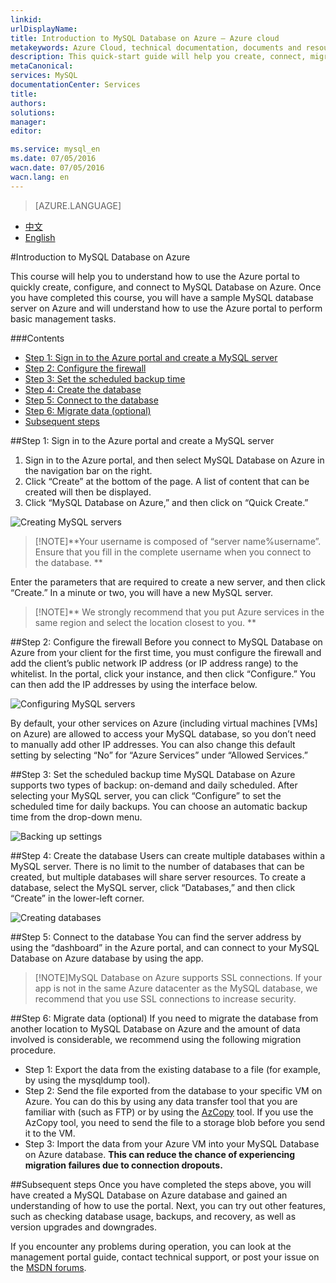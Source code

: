```yaml
---
linkid: 
urlDisplayName: 
title: Introduction to MySQL Database on Azure – Azure cloud
metakeywords: Azure Cloud, technical documentation, documents and resources, MySQL, database, beginner’s guide, Azure MySQL, MySQL PaaS, Azure MySQL PaaS, Azure MySQL Service, Azure RDS
description: This quick-start guide will help you create, connect, migrate, monitor, and manage your MySQL database in just a few minutes. By following the steps in this introduction, you will be able to create and use your own MySQL database.
metaCanonical: 
services: MySQL
documentationCenter: Services
title: 
authors: 
solutions: 
manager: 
editor: 

ms.service: mysql_en
ms.date: 07/05/2016
wacn.date: 07/05/2016
wacn.lang: en
---
```


> [AZURE.LANGUAGE]
- [中文](./mysql-database-get-started.md)
- [English](./mysql-database-enus-get-started.md)

#Introduction to MySQL Database on Azure

This course will help you to understand how to use the Azure portal to quickly create, configure, and connect to MySQL Database on Azure. Once you have completed this course, you will have a sample MySQL database server on Azure and will understand how to use the Azure portal to perform basic management tasks.

###Contents
- [Step 1: Sign in to the Azure portal and create a MySQL server](#step1)
- [Step 2: Configure the firewall](#step2)
- [Step 3: Set the scheduled backup time](#step3)
- [Step 4: Create the database](#step4)
- [Step 5: Connect to the database](#step5)
- [Step 6: Migrate data (optional)](#step6)
- [Subsequent steps](#nextstep)

##<a id="step1"></a>Step 1: Sign in to the Azure portal and create a MySQL server
1. Sign in to the Azure portal, and then select MySQL Database on Azure in the navigation bar on the right. 
2. Click “Create” at the bottom of the page. A list of content that can be created will then be displayed.
3. Click “MySQL Database on Azure,” and then click on “Quick Create.”

![Creating MySQL servers](./media/mysql-database-get-started/create-mysql-server-en.png)

>[!NOTE]**Your username is composed of “server name%username”. Ensure that you fill in the complete username when you connect to the database. **

Enter the parameters that are required to create a new server, and then click “Create.” In a minute or two, you will have a new MySQL server.

>[!NOTE]** We strongly recommend that you put Azure services in the same region and select the location closest to you. **

##<a id="step2"></a>Step 2: Configure the firewall
Before you connect to MySQL Database on Azure from your client for the first time, you must configure the firewall and add the client’s public network IP address (or IP address range) to the whitelist. In the portal, click your instance, and then click “Configure.” You can then add the IP addresses by using the interface below.

![Configuring MySQL servers](./media/mysql-database-get-started/config-mysql-server-en.png)

By default, your other services on Azure (including virtual machines [VMs] on Azure) are allowed to access your MySQL database, so you don’t need to manually add other IP addresses. You can also change this default setting by selecting “No” for “Azure Services” under “Allowed Services.”

##<a id="step3"></a>Step 3: Set the scheduled backup time
MySQL Database on Azure supports two types of backup: on-demand and daily scheduled. After selecting your MySQL server, you can click “Configure” to set the scheduled time for daily backups. You can choose an automatic backup time from the drop-down menu.

![Backing up settings](./media/mysql-database-get-started/config-backup-window-en.png)

##<a id="step4"></a>Step 4: Create the database
Users can create multiple databases within a MySQL server. There is no limit to the number of databases that can be created, but multiple databases will share server resources. To create a database, select the MySQL server, click “Databases,” and then click “Create” in the lower-left corner.

![Creating databases](./media/mysql-database-get-started/create-mysql-db-en.png)

##<a id="step5"></a>Step 5: Connect to the database
You can find the server address by using the “dashboard” in the Azure portal, and can connect to your MySQL Database on Azure database by using the app.
>[!NOTE]MySQL Database on Azure supports SSL connections. If your app is not in the same Azure datacenter as the MySQL database, we recommend that you use SSL connections to increase security.

##<a id="step6"></a>Step 6: Migrate data (optional)
If you need to migrate the database from another location to MySQL Database on Azure and the amount of data involved is considerable, we recommend using the following migration procedure. 
- Step 1: Export the data from the existing database to a file (for example, by using the mysqldump tool). 
- Step 2: Send the file exported from the database to your specific VM on Azure. You can do this by using any data transfer tool that you are familiar with (such as FTP) or by using the [AzCopy](../storage/storage-use-azcopy.md) tool. If you use the AzCopy tool, you need to send the file to a storage blob before you send it to the VM. 
- Step 3: Import the data from your Azure VM into your MySQL Database on Azure database. **This can reduce the chance of experiencing migration failures due to connection dropouts.**

##<a id="nextstep"></a>Subsequent steps
Once you have completed the steps above, you will have created a MySQL Database on Azure database and gained an understanding of how to use the portal. Next, you can try out other features, such as checking database usage, backups, and recovery, as well as version upgrades and downgrades.

If you encounter any problems during operation, you can look at the management portal guide, contact technical support, or post your issue on the [MSDN forums](https://social.msdn.microsoft.com/Forums/zh-cn/home?forum=AzureMySQLRDS).

<!--HONumber=81-->